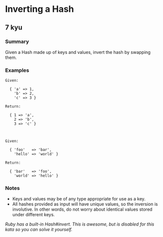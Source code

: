 # Inverting a Hash
## 7 kyu

### Summary

Given a Hash made up of keys and values, invert the hash by swapping them.

### Examples
```
Given:

  { 'a' => 1,
    'b' => 2,
    'c' => 3 }

Return:

  { 1 => 'a',
    2 => 'b',
    3 => 'c' }



Given:

  { 'foo'   => 'bar',
    'hello' => 'world' }

Return:

  { 'bar'   => 'foo',
    'world' => 'hello' }
```

### Notes

- Keys and values may be of any type appropriate for use as a key.
- All hashes provided as input will have unique values, so the inversion is involutive. In other words, do not worry about identical values stored under different keys.

*Ruby has a built-in Hash#invert. This is awesome, but is disabled for this kata so you can solve it yourself.*
